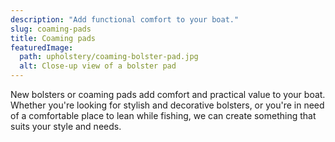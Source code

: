 ```yaml
---
description: "Add functional comfort to your boat."
slug: coaming-pads
title: Coaming pads
featuredImage:
  path: upholstery/coaming-bolster-pad.jpg
  alt: Close-up view of a bolster pad
---
```


New bolsters or coaming pads add comfort and practical value to your boat.
Whether you're looking for stylish and decorative bolsters, or you're in need
of a comfortable place to lean while fishing, we can create something that
suits your style and needs.
